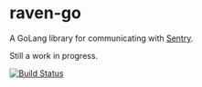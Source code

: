 raven-go
========

A GoLang library for communicating with [Sentry][sentry].

Still a work in progress.

[sentry]: http://www.github.com/dcramer/sentry

[![Build Status](https://drone.io/github.com/kisielk/raven-go/status.png)](https://drone.io/github.com/kisielk/raven-go/latest)
